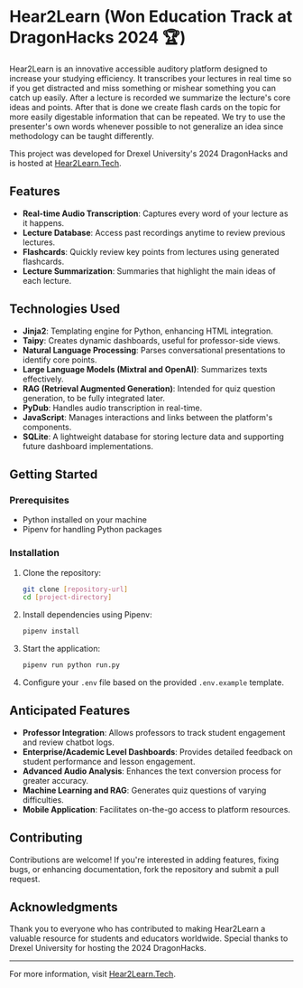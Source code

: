 
# Hear2Learn (Won Education Track at DragonHacks 2024 🏆)

Hear2Learn is an innovative accessible auditory  platform designed to increase your studying efficiency. It transcribes your lectures in real time so if you get distracted and miss something or mishear something you can catch up easily. After a lecture is recorded we summarize the lecture's core ideas and points. After that is done we create flash cards on the topic for more easily digestable information that can be repeated. We try to use the presenter's own words whenever possible to not generalize an idea since methodology can be taught differently.

This project was developed for Drexel University's 2024 DragonHacks and is hosted at [Hear2Learn.Tech](http://hear2learn.tech).

## Features

- **Real-time Audio Transcription**: Captures every word of your lecture as it happens.
- **Lecture Database**: Access past recordings anytime to review previous lectures.
- **Flashcards**: Quickly review key points from lectures using generated flashcards.
- **Lecture Summarization**: Summaries that highlight the main ideas of each lecture.

## Technologies Used

- **Jinja2**: Templating engine for Python, enhancing HTML integration.
- **Taipy**: Creates dynamic dashboards, useful for professor-side views.
- **Natural Language Processing**: Parses conversational presentations to identify core points.
- **Large Language Models (Mixtral and OpenAI)**: Summarizes texts effectively.
- **RAG (Retrieval Augmented Generation)**: Intended for quiz question generation, to be fully integrated later.
- **PyDub**: Handles audio transcription in real-time.
- **JavaScript**: Manages interactions and links between the platform's components.
- **SQLite**: A lightweight database for storing lecture data and supporting future dashboard implementations.

## Getting Started

### Prerequisites

- Python installed on your machine
- Pipenv for handling Python packages

### Installation

1. Clone the repository:
   ```bash
   git clone [repository-url]
   cd [project-directory]
   ```

2. Install dependencies using Pipenv:
   ```bash
   pipenv install
   ```

3. Start the application:
   ```bash
   pipenv run python run.py
   ```

4. Configure your `.env` file based on the provided `.env.example` template.

## Anticipated Features

- **Professor Integration**: Allows professors to track student engagement and review chatbot logs.
- **Enterprise/Academic Level Dashboards**: Provides detailed feedback on student performance and lesson engagement.
- **Advanced Audio Analysis**: Enhances the text conversion process for greater accuracy.
- **Machine Learning and RAG**: Generates quiz questions of varying difficulties.
- **Mobile Application**: Facilitates on-the-go access to platform resources.

## Contributing

Contributions are welcome! If you're interested in adding features, fixing bugs, or enhancing documentation, fork the repository and submit a pull request.

## Acknowledgments

Thank you to everyone who has contributed to making Hear2Learn a valuable resource for students and educators worldwide. Special thanks to Drexel University for hosting the 2024 DragonHacks.

---

For more information, visit [Hear2Learn.Tech](http://hear2learn.tech).
